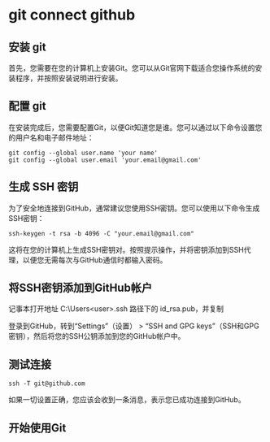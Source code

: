 # git connect github


## 安装 git 

首先，您需要在您的计算机上安装Git。您可以从Git官网下载适合您操作系统的安装程序，并按照安装说明进行安装。

## 配置 git

在安装完成后，您需要配置Git，以便Git知道您是谁。您可以通过以下命令设置您的用户名和电子邮件地址：

```
git config --global user.name 'your name'
git config --global user.email 'your.email@gmail.com'

```

## 生成 SSH 密钥

为了安全地连接到GitHub，通常建议您使用SSH密钥。您可以使用以下命令生成SSH密钥：

```
ssh-keygen -t rsa -b 4096 -C "your.email@gmail.com"

```

这将在您的计算机上生成SSH密钥对。按照提示操作，并将密钥添加到SSH代理，以便您无需每次与GitHub通信时都输入密码。

## 将SSH密钥添加到GitHub帐户

记事本打开地址 C:\Users\<user>\.ssh 路径下的 id_rsa.pub，并复制

登录到GitHub，转到“Settings”（设置） > “SSH and GPG keys”（SSH和GPG密钥），然后将您的SSH公钥添加到您的GitHub帐户中。

## 测试连接

```
ssh -T git@github.com

```

如果一切设置正确，您应该会收到一条消息，表示您已成功连接到GitHub。

## 开始使用Git